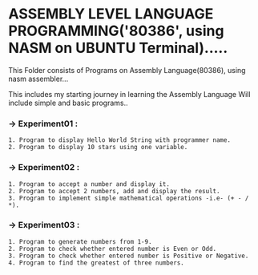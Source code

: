 # ASSEMBLY LEVEL LANGUAGE PROGRAMMING('80386', using NASM on UBUNTU Terminal).....

This Folder consists of Programs on Assembly Language(80386), using nasm assembler... 

This includes my starting journey in learning the Assembly Language 
Will include simple and basic programs..

### -> Experiment01 :
    1. Program to display Hello World String with programmer name.
    2. Program to display 10 stars using one variable.

### -> Experiment02 :
    1. Program to accept a number and display it.
    2. Program to accept 2 numbers, add and display the result.
    3. Program to implement simple mathematical operations -i.e- (+ - / *).

### -> Experiment03 :
    1. Program to generate numbers from 1-9.
    2. Program to check whether entered number is Even or Odd.
    3. Program to check whether entered number is Positive or Negative.
    4. Program to find the greatest of three numbers.